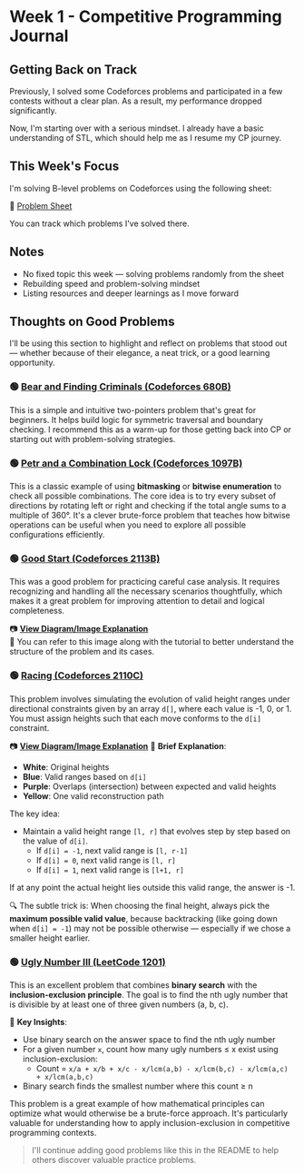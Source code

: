 # Week 1 - Competitive Programming Journal

## Getting Back on Track

Previously, I solved some Codeforces problems and participated in a few contests without a clear plan. As a result, my performance dropped significantly.

Now, I'm starting over with a serious mindset. I already have a basic understanding of STL, which should help me as I resume my CP journey.

## This Week's Focus

I'm solving B-level problems on Codeforces using the following sheet:

🔗 [Problem Sheet](https://docs.google.com/spreadsheets/d/1gg2QxRIYmzjznPZGTcVUZ0hso3Ix_T9vw7CMSnVcGo0/edit?usp=sharing)

You can track which problems I've solved there.

## Notes

- No fixed topic this week — solving problems randomly from the sheet  
- Rebuilding speed and problem-solving mindset  
- Listing resources and deeper learnings as I move forward  

## Thoughts on Good Problems

I'll be using this section to highlight and reflect on problems that stood out — whether because of their elegance, a neat trick, or a good learning opportunity.

### 🟢 [Bear and Finding Criminals (Codeforces 680B)](https://codeforces.com/contest/680/problem/B)

This is a simple and intuitive two-pointers problem that's great for beginners. It helps build logic for symmetric traversal and boundary checking. I recommend this as a warm-up for those getting back into CP or starting out with problem-solving strategies.

### 🟢 [Petr and a Combination Lock (Codeforces 1097B)](https://codeforces.com/problemset/problem/1097/B)

This is a classic example of using **bitmasking** or **bitwise enumeration** to check all possible combinations. The core idea is to try every subset of directions by rotating left or right and checking if the total angle sums to a multiple of 360°. It's a clever brute-force problem that teaches how bitwise operations can be useful when you need to explore all possible configurations efficiently.

### 🟢 [Good Start (Codeforces 2113B)](https://codeforces.com/contest/2113/problem/B)

This was a good problem for practicing careful case analysis. It requires recognizing and handling all the necessary scenarios thoughtfully, which makes it a great problem for improving attention to detail and logical completeness.

📷 **[View Diagram/Image Explanation](https://github.com/aorko01/competitive-programming-journal/blob/main/problems/month_1/week_1/Good_problems/photo_2025-06-19_21-52-08.jpg)**  
🧠 You can refer to this image along with the tutorial to better understand the structure of the problem and its cases.

### 🟢 [Racing (Codeforces 2110C)](https://codeforces.com/contest/2110/problem/C)

This problem involves simulating the evolution of valid height ranges under directional constraints given by an array `d[]`, where each value is -1, 0, or 1. You must assign heights such that each move conforms to the `d[i]` constraint.

📷 **[View Diagram/Image Explanation](https://github.com/aorko01/competitive-programming-journal/blob/main/problems/month_1/week_1/Good_problems/Pasted%20image.png)** 🧠 **Brief Explanation**:
* **White**: Original heights
* **Blue**: Valid ranges based on `d[i]`
* **Purple**: Overlaps (intersection) between expected and valid heights
* **Yellow**: One valid reconstruction path

The key idea:
* Maintain a valid height range `[l, r]` that evolves step by step based on the value of `d[i]`.
   * If `d[i] = -1`, next valid range is `[l, r-1]`
   * If `d[i] = 0`, next valid range is `[l, r]`
   * If `d[i] = 1`, next valid range is `[l+1, r]`

If at any point the actual height lies outside this valid range, the answer is -1.

🔍 The subtle trick is: When choosing the final height, always pick the **maximum possible valid value**, because backtracking (like going down when `d[i] = -1`) may not be possible otherwise — especially if we chose a smaller height earlier.

### 🟢 [Ugly Number III (LeetCode 1201)](https://leetcode.com/problems/ugly-number-iii/)

This is an excellent problem that combines **binary search** with the **inclusion-exclusion principle**. The goal is to find the nth ugly number that is divisible by at least one of three given numbers (a, b, c).

🧠 **Key Insights**:
* Use binary search on the answer space to find the nth ugly number
* For a given number `x`, count how many ugly numbers ≤ x exist using inclusion-exclusion:
  * Count = `x/a + x/b + x/c - x/lcm(a,b) - x/lcm(b,c) - x/lcm(a,c) + x/lcm(a,b,c)`
* Binary search finds the smallest number where this count ≥ n

This problem is a great example of how mathematical principles can optimize what would otherwise be a brute-force approach. It's particularly valuable for understanding how to apply inclusion-exclusion in competitive programming contexts.


> I'll continue adding good problems like this in the README to help others discover valuable practice problems.
